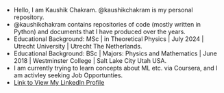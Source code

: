 -  Hello, I am Kaushik Chakram.  @kaushikchakram is my personal repository.
-  @kaushikchakram contains repositories of code (mostly written in Python) and documents that I have produced over the years.
-  Educational Background: MSc | in Theoretical Physics | July 2024 | Utrecht University | Utrecht  The Netherlands.
-  Educational Background: BSc | Majors: Physics and Mathematics | June 2018 | Westminster College | Salt Lake City Utah USA.
- I am currently trying to learn concepts about ML etc. via Coursera, and I am activley seeking Job Opportunties.
- [Link to View My LinkedIn Profile](https://www.linkedin.com/in/kaushik-chakram-suresh/)

<!---
kaushikchakram/kaushikchakram is a ✨ special ✨ repository because its `README.md` (this file) appears on your GitHub profile.
You can click the Preview link to take a look at your changes.
--->
